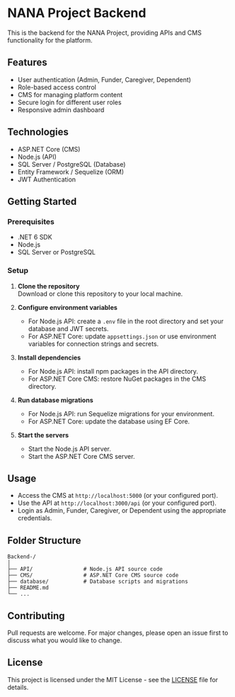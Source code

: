 # NANA Project Backend

This is the backend for the NANA Project, providing APIs and CMS functionality for the platform.

## Features

- User authentication (Admin, Funder, Caregiver, Dependent)
- Role-based access control
- CMS for managing platform content
- Secure login for different user roles
- Responsive admin dashboard

## Technologies

- ASP.NET Core (CMS)
- Node.js (API)
- SQL Server / PostgreSQL (Database)
- Entity Framework / Sequelize (ORM)
- JWT Authentication

## Getting Started

### Prerequisites

- .NET 6 SDK
- Node.js
- SQL Server or PostgreSQL

### Setup

1. **Clone the repository**  
   Download or clone this repository to your local machine.

2. **Configure environment variables**  
   - For Node.js API: create a `.env` file in the root directory and set your database and JWT secrets.
   - For ASP.NET Core: update `appsettings.json` or use environment variables for connection strings and secrets.

3. **Install dependencies**  
   - For Node.js API: install npm packages in the API directory.
   - For ASP.NET Core CMS: restore NuGet packages in the CMS directory.

4. **Run database migrations**  
   - For Node.js API: run Sequelize migrations for your environment.
   - For ASP.NET Core: update the database using EF Core.

5. **Start the servers**  
   - Start the Node.js API server.
   - Start the ASP.NET Core CMS server.

## Usage

- Access the CMS at `http://localhost:5000` (or your configured port).
- Use the API at `http://localhost:3000/api` (or your configured port).
- Login as Admin, Funder, Caregiver, or Dependent using the appropriate credentials.

## Folder Structure

```
Backend-/
│
├── API/                # Node.js API source code
├── CMS/                # ASP.NET Core CMS source code
├── database/           # Database scripts and migrations
├── README.md
└── ...
```

## Contributing

Pull requests are welcome. For major changes, please open an issue first to discuss what you would like to change.

## License

This project is licensed under the MIT License - see the [LICENSE](LICENSE) file for details.


